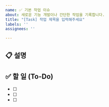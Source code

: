 ```yaml
---
name: ✅ 기본 작업 이슈
about: 새로운 기능 개발이나 간단한 작업을 기록합니다.
title: "[Task] 작업 제목을 입력해주세요"
labels: ''
assignees: ''

---
```


## 📋 설명
## ✅ 할 일 (To-Do)
- [ ] 
- [ ] 
- [ ]